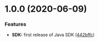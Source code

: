 # 1.0.0 (2020-06-09)


### Features

* **SDK:** first release of Java SDK ([442bffc](https://github.com/gary1998/security-advisor-java-sdk/commit/442bffc2c2702433c2a0502542a91b6e5db884b9))
